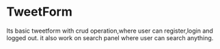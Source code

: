 # TweetForm
Its basic tweetform with crud operation,where user can register,login and logged out. it also work on search panel where user can search anything.
